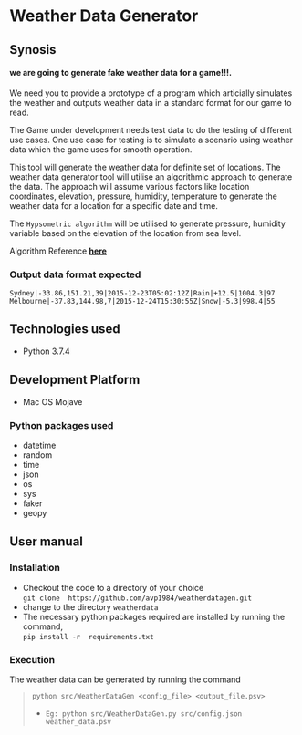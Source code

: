 # Weather Data Generator

## Synosis
####  we are going to generate fake weather data for a game!!!.
<p>
We need you to provide a prototype of a program which articially simulates the weather and outputs weather
data in a standard format for our game to read.</p>

The Game under development needs test data to do the testing of different use cases. One use case for testing 
is to simulate a scenario using weather data which the game uses for smooth operation.

This tool will generate the weather data for definite set of locations. The weather data generator tool will 
utilise an algorithmic approach to generate the data. The approach will assume various factors like location
coordinates, elevation, pressure, humidity, temperature to generate the weather data for a location for a specific date and time.

The `Hypsometric algorithm` will be utilised to generate pressure, humidity variable based on the elevation
of the location from sea level.

Algorithm Reference **[here](https://keisan.casio.com/exec/system/1224579725)**

### Output data format expected 
```
Sydney|-33.86,151.21,39|2015-12-23T05:02:12Z|Rain|+12.5|1004.3|97
Melbourne|-37.83,144.98,7|2015-12-24T15:30:55Z|Snow|-5.3|998.4|55
```
## Technologies used
- Python 3.7.4
## Development Platform
- Mac OS Mojave
###  Python packages used
* datetime
* random
* time
* json
* os
* sys
* faker
* geopy

## User manual

### Installation
- Checkout the code to a directory of your choice\
`git clone  https://github.com/avp1984/weatherdatagen.git`
- change to the directory `weatherdata` 
- The necessary python packages required are installed by running the command,\
`pip install -r  requirements.txt`


### Execution
The weather data can be generated by running the command
> `python src/WeatherDataGen <config_file> <output_file.psv>`
> - `Eg: python src/WeatherDataGen.py src/config.json weather_data.psv`